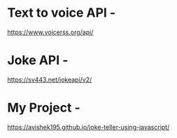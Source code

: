 # Text to voice API - 
https://www.voicerss.org/api/
# Joke API - 
https://sv443.net/jokeapi/v2/
# My Project - 
https://avishek195.github.io/joke-teller-using-javascript/

